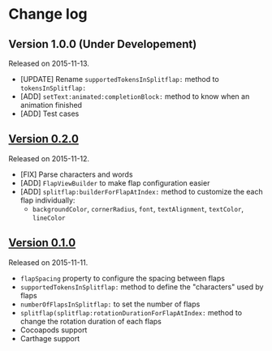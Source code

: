 # Change log

## Version 1.0.0 (Under Developement)
Released on 2015-11-13.

- [UPDATE] Rename `supportedTokensInSplitflap:` method to `tokensInSplitflap:`
- [ADD] `setText:animated:completionBlock:` method to know when an animation finished
- [ADD] Test cases 

## [Version 0.2.0](https://github.com/yannickl/Splitflap/releases/tag/0.2.0)
Released on 2015-11-12.

- [FIX] Parse characters and words
- [ADD] `FlapViewBuilder` to make flap configuration easier
- [ADD] `splitflap:builderForFlapAtIndex:` method to customize the each flap individually:
  - `backgroundColor`, `cornerRadius`, `font`, `textAlignment`, `textColor`, `lineColor`

## [Version 0.1.0](https://github.com/yannickl/Splitflap/releases/tag/0.1.0)
Released on 2015-11-11.

- `flapSpacing` property to configure the spacing between flaps
- `supportedTokensInSplitflap:` method to define the "characters" used by flaps
- `numberOfFlapsInSplitflap:` to set the number of flaps
- `splitflap(splitflap:rotationDurationForFlapAtIndex:` method to change the rotation duration of each flaps
- Cocoapods support
- Carthage support

